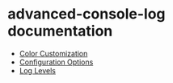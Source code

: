 # advanced-console-log documentation

- [Color Customization](color-customization.md)
- [Configuration Options](configuration-options.md)
- [Log Levels](log-levels.md)
